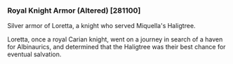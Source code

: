 ### Royal Knight Armor (Altered) [281100]

Silver armor of Loretta, a knight who served Miquella's Haligtree.

Loretta, once a royal Carian knight, went on a journey in search of a haven for Albinaurics, and determined that the Haligtree was their best chance for eventual salvation.
